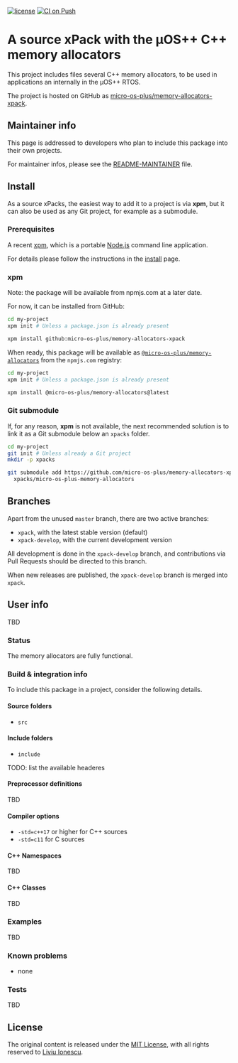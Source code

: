 [![license](https://img.shields.io/github/license/micro-os-plus/memory-allocators-xpack)](https://github.com/micro-os-plus/memory-allocators-xpack/blob/xpack/LICENSE)
[![CI on Push](https://github.com/micro-os-plus/memory-allocators-xpack/workflows/CI%20on%20Push/badge.svg)](https://github.com/micro-os-plus/memory-allocators-xpack/actions?query=workflow%3A%22CI+on+Push%22)

# A source xPack with the µOS++ C++ memory allocators

This project includes files several C++ memory allocators, to be used
in applications an internally in the µOS++ RTOS.

The project is hosted on GitHub as
[micro-os-plus/memory-allocators-xpack](https://github.com/micro-os-plus/memory-allocators-xpack).

## Maintainer info

This page is addressed to developers who plan to include this package
into their own projects.

For maintainer infos, please see the
[README-MAINTAINER](README-MAINTAINER.md) file.

## Install

As a source xPacks, the easiest way to add it to a project is via **xpm**,
but it can also be used as any Git project, for example as a submodule.

### Prerequisites

A recent [xpm](https://xpack.github.io/xpm/),
which is a portable [Node.js](https://nodejs.org/) command line application.

For details please follow the instructions in the
[install](https://xpack.github.io/install/) page.

### xpm

Note: the package will be available from npmjs.com at a later date.

For now, it can be installed from GitHub:

```sh
cd my-project
xpm init # Unless a package.json is already present

xpm install github:micro-os-plus/memory-allocators-xpack
```

When ready, this package will be available as
[`@micro-os-plus/memory-allocators`](https://www.npmjs.com/package/@micro-os-plus/memory-allocators)
from the `npmjs.com` registry:

```sh
cd my-project
xpm init # Unless a package.json is already present

xpm install @micro-os-plus/memory-allocators@latest
```

### Git submodule

If, for any reason, **xpm** is not available, the next recommended
solution is to link it as a Git submodule below an `xpacks` folder.

```sh
cd my-project
git init # Unless already a Git project
mkdir -p xpacks

git submodule add https://github.com/micro-os-plus/memory-allocators-xpack.git \
  xpacks/micro-os-plus-memory-allocators
```

## Branches

Apart from the unused `master` branch, there are two active branches:

- `xpack`, with the latest stable version (default)
- `xpack-develop`, with the current development version

All development is done in the `xpack-develop` branch, and contributions via
Pull Requests should be directed to this branch.

When new releases are published, the `xpack-develop` branch is merged
into `xpack`.

## User info

TBD

### Status

The memory allocators are fully functional.

### Build & integration info

To include this package in a project, consider the following details.

#### Source folders

- `src`

#### Include folders

- `include`

TODO: list the available headeres

#### Preprocessor definitions

TBD

#### Compiler options

- `-std=c++17` or higher for C++ sources
- `-std=c11` for C sources

#### C++ Namespaces

TBD

#### C++ Classes

TBD

### Examples

TBD

### Known problems

- none

### Tests

TBD

## License

The original content is released under the
[MIT License](https://opensource.org/licenses/MIT/),
with all rights reserved to
[Liviu Ionescu](https://github.com/ilg-ul/).

